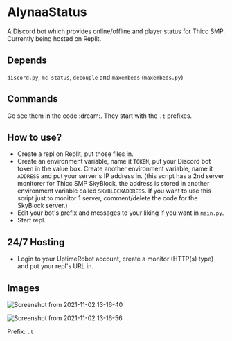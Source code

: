 # AlynaaStatus
A Discord bot which provides online/offline and player status for Thicc SMP.
Currently being hosted on Replit.

## Depends
`discord.py`, `mc-status`, `decouple` and `maxembeds` (`maxembeds.py`)

## Commands
Go see them in the code :dream:. They start with the `.t` prefixes.

## How to use?
- Create a repl on Replit, put those files in.
- Create an environment variable, name it `TOKEN`, put your Discord bot token in the value box. Create another environment variable, name it `ADDRESS` and put your server's IP address in. (this script has a 2nd server monitorer for Thicc SMP SkyBlock, the address is stored in another environment variable called `SKYBLOCKADDRESS`. If you want to use this script just to monitor 1 server, comment/delete the code for the SkyBlock server.)
- Edit your bot's prefix and messages to your liking if you want in `main.py`.
- Start repl.

## 24/7 Hosting
- Login to your UptimeRobot account, create a monitor (HTTP(s) type) and put your repl's URL in.

## Images
![Screenshot from 2021-11-02 13-16-40](https://user-images.githubusercontent.com/73286927/139795708-28ae220e-85f7-4b56-b640-8b852c47e7c1.png)

![Screenshot from 2021-11-02 13-16-56](https://user-images.githubusercontent.com/73286927/139795715-3dd193a7-71dd-4978-8233-aa3c9af18cf5.png)

Prefix: `.t`
